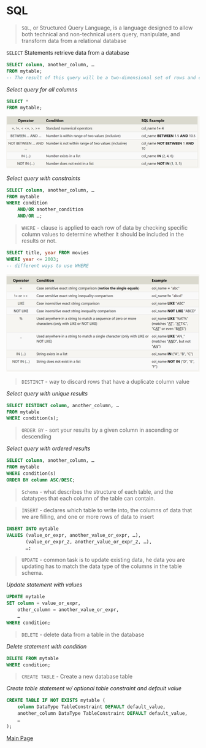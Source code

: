 # SQL

> `SQL`, or Structured Query Language, is a language designed to allow both technical and non-technical users query, manipulate, and transform data from a relational database

`SELECT` Statements retrieve data from a database

```sql
SELECT column, another_column, …
FROM mytable;
-- The result of this query will be a two-dimensional set of rows and columns, effectively a copy of the table, but only with the columns that we requested.
```

*Select query for all columns*

```sql
SELECT * 
FROM mytable;
```

![sql table](images/sql-table.png)


*Select query with constraints*

```sql
SELECT column, another_column, …
FROM mytable
WHERE condition
    AND/OR another_condition
    AND/OR …;
```

>`WHERE` - clause is applied to each row of data by checking specific column values to determine whether it should be included in the results or not.

```sql
SELECT title, year FROM movies
WHERE year <= 2003;
-- different ways to use WHERE
```

![sql table](images/sql-table2.png)

>`DISTINCT` -  way to discard rows that have a duplicate column value

*Select query with unique results*

```sql
SELECT DISTINCT column, another_column, …
FROM mytable
WHERE condition(s);
```

>`ORDER BY` - sort your results by a given column in ascending or descending

*Select query with ordered results*

```sql
SELECT column, another_column, …
FROM mytable
WHERE condition(s)
ORDER BY column ASC/DESC;

```

>`Schema` - what describes the structure of each table, and the datatypes that each column of the table can contain.

> `INSERT` - declares which table to write into, the columns of data that we are filling, and one or more rows of data to insert

```sql
INSERT INTO mytable
VALUES (value_or_expr, another_value_or_expr, …),
       (value_or_expr_2, another_value_or_expr_2, …),
       …;
```

> `UPDATE` - common task is to update existing data, he data you are updating has to match the data type of the columns in the table schema.

*Update statement with values*

```sql
UPDATE mytable
SET column = value_or_expr, 
    other_column = another_value_or_expr, 
    …
WHERE condition;
```

>`DELETE` - delete data from a table in the database

*Delete statement with condition*

```sql
DELETE FROM mytable
WHERE condition;
```

>`CREATE TABLE` - Create a new database table

*Create table statement w/ optional table constraint and default value*

```sql
CREATE TABLE IF NOT EXISTS mytable (
    column DataType TableConstraint DEFAULT default_value,
    another_column DataType TableConstraint DEFAULT default_value,
    …
);
```

[Main Page](https://will-ing.github.io/reading-notes)